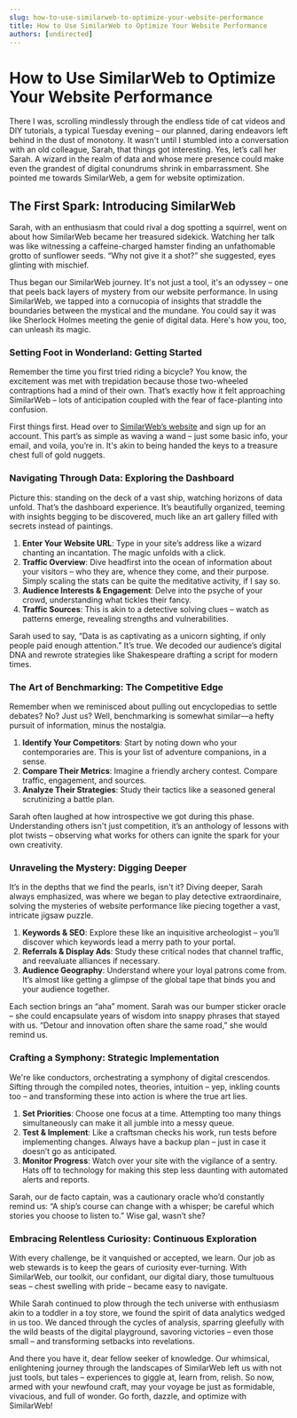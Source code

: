 ```yaml
---
slug: how-to-use-similarweb-to-optimize-your-website-performance
title: How to Use SimilarWeb to Optimize Your Website Performance
authors: [undirected]
---
```



# How to Use SimilarWeb to Optimize Your Website Performance

There I was, scrolling mindlessly through the endless tide of cat videos and DIY tutorials, a typical Tuesday evening – our planned, daring endeavors left behind in the dust of monotony. It wasn't until I stumbled into a conversation with an old colleague, Sarah, that things got interesting. Yes, let’s call her Sarah. A wizard in the realm of data and whose mere presence could make even the grandest of digital conundrums shrink in embarrassment. She pointed me towards SimilarWeb, a gem for website optimization.

## The First Spark: Introducing SimilarWeb 

Sarah, with an enthusiasm that could rival a dog spotting a squirrel, went on about how SimilarWeb became her treasured sidekick. Watching her talk was like witnessing a caffeine-charged hamster finding an unfathomable grotto of sunflower seeds. “Why not give it a shot?” she suggested, eyes glinting with mischief.

Thus began our SimilarWeb journey. It's not just a tool, it's an odyssey – one that peels back layers of mystery from our website performance. In using SimilarWeb, we tapped into a cornucopia of insights that straddle the boundaries between the mystical and the mundane. You could say it was like Sherlock Holmes meeting the genie of digital data. Here's how you, too, can unleash its magic.

### Setting Foot in Wonderland: Getting Started

Remember the time you first tried riding a bicycle? You know, the excitement was met with trepidation because those two-wheeled contraptions had a mind of their own. That’s exactly how it felt approaching SimilarWeb – lots of anticipation coupled with the fear of face-planting into confusion.

First things first. Head over to [SimilarWeb’s website](https://www.similarweb.com) and sign up for an account. This part’s as simple as waving a wand – just some basic info, your email, and voila, you’re in. It's akin to being handed the keys to a treasure chest full of gold nuggets.

### Navigating Through Data: Exploring the Dashboard

Picture this: standing on the deck of a vast ship, watching horizons of data unfold. That’s the dashboard experience. It’s beautifully organized, teeming with insights begging to be discovered, much like an art gallery filled with secrets instead of paintings.

1. **Enter Your Website URL**: Type in your site’s address like a wizard chanting an incantation. The magic unfolds with a click.
2. **Traffic Overview**: Dive headfirst into the ocean of information about your visitors – who they are, whence they come, and their purpose. Simply scaling the stats can be quite the meditative activity, if I say so.
3. **Audience Interests & Engagement**: Delve into the psyche of your crowd, understanding what tickles their fancy. 
4. **Traffic Sources**: This is akin to a detective solving clues – watch as patterns emerge, revealing strengths and vulnerabilities.
   
Sarah used to say, “Data is as captivating as a unicorn sighting, if only people paid enough attention.” It’s true. We decoded our audience’s digital DNA and rewrote strategies like Shakespeare drafting a script for modern times.

### The Art of Benchmarking: The Competitive Edge

Remember when we reminisced about pulling out encyclopedias to settle debates? No? Just us? Well, benchmarking is somewhat similar—a hefty pursuit of information, minus the nostalgia. 

1. **Identify Your Competitors**: Start by noting down who your contemporaries are. This is your list of adventure companions, in a sense.
2. **Compare Their Metrics**: Imagine a friendly archery contest. Compare traffic, engagement, and sources. 
3. **Analyze Their Strategies**: Study their tactics like a seasoned general scrutinizing a battle plan.

Sarah often laughed at how introspective we got during this phase. Understanding others isn't just competition, it’s an anthology of lessons with plot twists – observing what works for others can ignite the spark for your own creativity.

### Unraveling the Mystery: Digging Deeper

It’s in the depths that we find the pearls, isn't it? Diving deeper, Sarah always emphasized, was where we began to play detective extraordinaire, solving the mysteries of website performance like piecing together a vast, intricate jigsaw puzzle.

1. **Keywords & SEO**: Explore these like an inquisitive archeologist – you’ll discover which keywords lead a merry path to your portal.
2. **Referrals & Display Ads**: Study these critical nodes that channel traffic, and reevaluate alliances if necessary.
3. **Audience Geography**: Understand where your loyal patrons come from. It’s almost like getting a glimpse of the global tape that binds you and your audience together.

Each section brings an “aha” moment. Sarah was our bumper sticker oracle – she could encapsulate years of wisdom into snappy phrases that stayed with us. “Detour and innovation often share the same road,” she would remind us.

### Crafting a Symphony: Strategic Implementation

We're like conductors, orchestrating a symphony of digital crescendos. Sifting through the compiled notes, theories, intuition – yep, inkling counts too – and transforming these into action is where the true art lies.

1. **Set Priorities**: Choose one focus at a time. Attempting too many things simultaneously can make it all jumble into a messy queue.
2. **Test & Implement**: Like a craftsman checks his work, run tests before implementing changes. Always have a backup plan – just in case it doesn’t go as anticipated.
3. **Monitor Progress**: Watch over your site with the vigilance of a sentry. Hats off to technology for making this step less daunting with automated alerts and reports.

Sarah, our de facto captain, was a cautionary oracle who’d constantly remind us: “A ship’s course can change with a whisper; be careful which stories you choose to listen to.” Wise gal, wasn’t she?

### Embracing Relentless Curiosity: Continuous Exploration

With every challenge, be it vanquished or accepted, we learn. Our job as web stewards is to keep the gears of curiosity ever-turning. With SimilarWeb, our toolkit, our confidant, our digital diary, those tumultuous seas – chest swelling with pride – became easy to navigate.

While Sarah continued to plow through the tech universe with enthusiasm akin to a toddler in a toy store, we found the spirit of data analytics wedged in us too. We danced through the cycles of analysis, sparring gleefully with the wild beasts of the digital playground, savoring victories – even those small – and transforming setbacks into revelations.

And there you have it, dear fellow seeker of knowledge. Our whimsical, enlightening journey through the landscapes of SimilarWeb left us with not just tools, but tales – experiences to giggle at, learn from, relish. So now, armed with your newfound craft, may your voyage be just as formidable, vivacious, and full of wonder. Go forth, dazzle, and optimize with SimilarWeb!